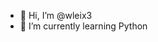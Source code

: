 - 👋 Hi, I’m @wleix3
- 🌱 I’m currently learning Python

<!---
wleix3/wleix3 is a ✨ special ✨ repository because its `README.md` (this file) appears on your GitHub profile.
You can click the Preview link to take a look at your changes.
--->
